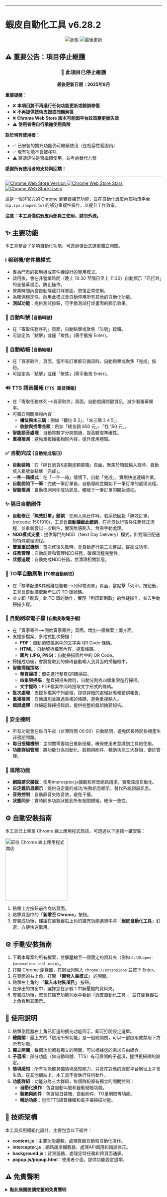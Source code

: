 
---
# 蝦皮自動化工具 v6.28.2

<div align="center">
  <img src="https://img.shields.io/badge/狀態-已停止維護-red.svg" alt="狀態">
  <img src="https://img.shields.io/badge/最後更新-2025年8月-red.svg" alt="最後更新">
</div>

## ⚠️ 重要公告：項目停止維護

<div align="center">
  <h3>🚫 此項目已停止維護</h3>
  <p><strong>最後更新日期：2025年8月</strong></p>
</div>

**重要提醒：**
- ❌ **本項目將不再進行任何功能更新或錯誤修復**
- ❌ **不再提供技術支援或問題解答**
- ❌ **Chrome Web Store 版本可能因平台政策變更而失效**
- ⚠️ **使用者需自行承擔使用風險**

**對於現有使用者：**
- ✅ 已安裝的擴充功能仍可繼續使用（在相容性範圍內）
- ✅ 現有功能不會被移除
- ⚠️ 建議評估是否繼續使用，並考慮替代方案

**感謝所有使用者的支持與回饋！**

---

<p>
  <a href="https://chromewebstore.google.com/detail/gjlkkpgkdecjgcnekbgbcidokfcnciig">
    <img src="https://img.shields.io/chrome-web-store/v/gjlkkpgkdecjgcnekbgbcidokfcnciig.svg" alt="Chrome Web Store Version">
  </a>
  <a href="https://chromewebstore.google.com/detail/gjlkkpgkdecjgcnekbgbcidokfcnciig">
    <img src="https://img.shields.io/chrome-web-store/stars/gjlkkpgkdecjgcnekbgbcidokfcnciig.svg" alt="Chrome Web Store Stars">
  </a>
  <a href="https://chromewebstore.google.com/detail/gjlkkpgkdecjgcnekbgbcidokfcnciig">
    <img src="https://img.shields.io/chrome-web-store/users/gjlkkpgkdecjgcnekbgbcidokfcnciig.svg" alt="Chrome Web Store Users">
  </a>
</p>

這是一個非官方的 Chrome 瀏覽器擴充功能，旨在自動化蝦皮內部物流平台 (`sp.spx.shopee.tw`) 的部分重複性操作，以提升工作效率。

**注意：本工具僅供蝦皮內部員工使用，請勿外流。**

## ✨ 主要功能

本工具整合了多項自動化功能，可透過彈出式選單獨立開關。

### ℹ️ 報到機/寄件機模式
-   專為門市的報到機或寄件機設計的專用模式。
-   啟用後，會在非營業時間（晚上 10:30 至隔日早上 11:30）自動顯示「已打烊」的全螢幕畫面，防止操作。
-   營業時間內會自動隱藏打烊畫面，恢復正常使用。
-   為確保穩定性，啟用此模式會自動停用所有其他的自動化功能。
-   **測試功能**：提供測試按鈕，可手動測試打烊畫面的顯示效果。

### 🔀 自動叫號 (`自動叫號`)
-   在「寄取任務序列」頁面，自動點擊或聚焦「叫號」按鈕。
-   可設定為「點擊」或僅「聚焦」(需手動按 Enter)。

### 🛒 自動結帳 (`自動結帳`)
-   在「買家取件」頁面，當所有訂單都已備貨時，自動點擊或聚焦「完成」按鈕。
-   可設定為「點擊」或僅「聚焦」(需手動按 Enter)。

### 🔊 TTS 語音播報 (`TTS 語音播報`)
-   在「寄取任務序列-->買家取件」頁面，自動朗讀關鍵資訊，減少看螢幕頻率。
-   可獨立開關播報內容：
    -   **櫃位與末三碼**：例如「櫃位 B 2」、「末三碼 3 4 5」。
    -   **收款與找零金額**：例如「總金額 850 元」、「找 150 元」。
-   **智能語音處理**：自動將數字分開朗讀，提高聽取準確性。
-   **重複檢測**：避免重複播報相同內容，提升使用體驗。

### ✅ 自動完成 (`自動完成隔日`)
-   **自動裝箱**：在「隔日到貨&逾期逐顆裝箱」頁面，聚焦於箱號輸入框時，自動填入箱號並點擊「完成」。
-   **一件一箱模式**：在「一件一箱」情境下，自動「完成」，實現快速連續作業。
-   **自動開始下一筆**：完成一筆訂單後，自動導向並開始下一筆訂單的處理流程。
-   **智能檢測**：自動檢測列印成功訊息，觸發下一筆訂單的開始流程。

### ✨ 隔日自動刷件
-   **自動修正「無效訂單」錯誤**：在刷入隔日件時，若系統回報「無效訂單」(retcode: 1501010)，工具會**自動攔截此錯誤**，在背景執行寄件任務修正流程，並重新嘗試一次刷件，實現無感刷入，無需手動處理。
-   **NDD模式支援**：提供專門的NDD（Next Day Delivery）模式，針對隔日配送的特殊處理流程。
-   **雙重重試機制**：首次修復失敗時，會自動進行第二次嘗試，提高成功率。
-   **任務管理**：自動創建和管理NDD任務，確保流程完整性。
-   **狀態追蹤**：自動完成NDD任務，並清理相關狀態。

### 🧾 TO單自動刷取 (`TO單自動刷取`)
-   在「標準配送&其他離店裝箱-->列印物流單」頁面，當點擊「列印」按鈕後，工具會自動擷取新產生的 TO 單號碼。
-   並立即「刷取」此 TO 單的動作，實現「列印即刷取」的無縫操作，省去手動掃描步驟。

### 📄 自動刷取電子檔 (`自動刷取電子檔`)
-   在「賣家寄件-->開始賣家寄件」頁面，增加一個檔案上傳介面。
-   支援多檔案、多格式批次掃描：
    -   **PDF**：自動讀取檔案中的文字與 QR Code 條碼。
    -   **HTML**：自動解析檔案內容，提取條碼。
    -   **圖片 (JPG, PNG)**：自動掃描圖片中的 QR Code。
-   掃描成功後，會將提取到的條碼自動輸入到頁面的掃描框中。
-   **智能掃描策略**：
    -   **整頁掃描**：優先進行整頁QR碼掃描。
    -   **四象限掃描**：整頁掃描失敗時，自動分割為四個象限進行掃描。
    -   **文字提取**：PDF檔案中同時提取文字形式的條碼。
-   **批次處理**：支援多檔案佇列處理，提供詳細的處理狀態和錯誤報告。
-   **重複檢測**：自動識別並跳過重複的條碼，避免重複輸入。
-   **錯誤處理**：詳細記錄掃描錯誤，提供完整的錯誤摘要報告。

### 🌙 安全機制
-   所有功能會在每日午夜（台灣時間 00:00）自動關閉，避免因長時間掛機產生非預期問題。
-   **每日授權機制**：主開關需要每日重新授權，確保使用者意識到工具的使用。
-   **功能群組管理**：將功能分為自動化、裝箱與刷件、輔助功能三大群組，便於管理。

### 🔧 進階功能
-   **網路請求攔截**：使用interceptor.js攔截和修改網路請求，實現深度自動化。
-   **自定義訊息顯示**：提供自定義的成功/失敗訊息顯示，替代系統預設訊息。
-   **音效控制**：自動靜音失敗音效，避免干擾。
-   **狀態同步**：實時同步功能狀態到所有相關模組，確保一致性。

## ⚙️ 自動安裝指南

本工具已上架至 Chrome 線上應用程式商店，可透過以下連結一鍵安裝：

<a href="https://chromewebstore.google.com/detail/gjlkkpgkdecjgcnekbgbcidokfcnciig" target="_blank">
  <img src="https://developer.chrome.com/static/docs/webstore/branding/image/HRs9MPufa1J1h5glNhut.png" alt="前往 Chrome 線上應用程式商店" width="200">
</a>

1.  點擊上方按鈕前往商店頁面。
2.  點擊頁面中的「**新增至 Chrome**」按鈕。
3.  安裝成功後，建議在瀏覽器右上角的擴充功能選單中將「**蝦皮自動化工具**」釘選，方便快速取用。

## ⚙️ 手動安裝指南

1.  下載本專案的所有檔案，並解壓縮至一個固定的資料夾（例如 `C:\Shopee-Automation-tool-main`）。
2.  打開 Chrome 瀏覽器，在網址列輸入 `chrome://extensions` 並按下 Enter。
3.  在頁面的右上角，打開 **「開發人員模式」** 的開關。
4.  點擊左上角的 **「載入未封裝項目」** 按鈕。
5.  在彈出的視窗中，選擇您在步驟 1 中解壓縮的資料夾。
6.  安裝成功後，您會在擴充功能列表中看到「蝦皮自動化工具」，並在瀏覽器右上角看到其圖示。

## 🚀 使用說明

1.  點擊瀏覽器右上角已釘選的擴充功能圖示，即可打開設定選單。
2.  **總開關**：最上方的「啟用所有功能」是一個總開關，可以一鍵啟用或禁用下方所有功能。
3.  **獨立開關**：每個功能都有獨立的開關，可以根據您的需求自由組合。
4.  **子選項**：部分功能（如自動叫號、TTS）有可展開的子選項，提供更細緻的設定。
5.  **情境感知**：所有功能都具備情境感知能力，只會在對應的蝦皮平台網址上才會生效。在其他網站上，本工具不會執行任何動作。
6.  **功能群組**：功能分為三大群組，每個群組都有獨立的開關控制：
    -   **自動化操作**：包含自動叫號和自動結帳功能。
    -   **裝箱與刷件**：包含隔日裝箱、自動刷件、TO單刷取等功能。
    -   **輔助功能**：包含TTS語音播報和電子檔掃描功能。

## 🔧 技術架構

本工具採用模組化設計，主要包含以下組件：

-   **content.js**：主要功能邏輯，處理頁面互動和自動化操作。
-   **interceptor.js**：網路請求攔截器，處理API調用和錯誤修正。
-   **background.js**：背景服務，處理定時任務和跨頁面通訊。
-   **popup.js/popup.html**：使用者介面，提供功能設定選項。

## ⚠️ 免責聲明

<details>
<summary><strong>點此展開閱讀完整的免責聲明</strong></summary>

### **蝦皮自動化工具 (v6.28.2) 免責聲明**

**重要提示：本工具僅限蝦皮 (Shopee) 內部員工基於提升工作效率之目的使用。安裝與使用本工具前，請務必詳細閱讀、理解並同意以下所有條款。**

1.  **按「原樣」提供，不作任何保證**
    本工具是為特定工作流程設計的輔助軟體，按「現狀」及「可用」的基礎提供。開發者不對其功能的完整性、準確性、穩定性、即時性或無錯誤運行提供任何明示或暗示的保證。

2.  **使用者須自行承擔全部責任**
    使用者需對透過本工具執行的所有自動化操作（包括但不限於：自動叫號、自動結帳、自動刷件、自動裝箱、TO單自動刷取等）的結果負全部責任。本工具僅為輔助性質，使用者仍有責任監督其操作過程並核對最終結果的正確性。

3.  **系統依賴與潛在風險**
    本工具的功能高度依賴於蝦皮內部平台 (`sp.spx.shopee.tw`) 的當前結構與應用程式介面 (API)。
    *   **攔截與修改行為**：本工具的部分核心功能（如「隔日自動刷件」、「TO單自動刷取」）會攔截並修改您瀏覽器與蝦皮伺服器之間的網路請求與回應，以實現自動化流程。
    *   **系統變更風險**：若蝦皮內部平台進行任何更新、改版或流程變更，可能導致本工具功能失效、產生非預期錯誤、或造成資料不一致。此類風險由使用者自行承擔。

4.  **數據與操作完整性**
    因系統變更、網路延遲、或工具本身的潛在缺陷，使用本工具可能引發操作失誤、數據錯誤等問題。對於因使用本工具而可能導致的任何直接或間接的營運損失、數據丟失或帳務問題，開發者概不負責。

5.  **非官方支援與停止維護**
    本工具為非蝦皮官方發布的軟體，不受公司 IT 部門或任何官方團隊的技術支援。**本項目已於2024年12月停止維護**，不再提供任何技術支援、功能更新或錯誤修復。所有問題回報與維護皆由開發者在能力所及範圍內進行，不保證即時回應或修復。

6.  **遵守公司規範**
    使用者在使用本工具時，仍應嚴格遵守蝦皮所有的公司政策與內部作業規範。本工具旨在提升效率，不得用於任何違反公司規定的行為。

7.  **自動停用機制**
    本工具內建安全機制，將在每日午夜（台灣時間 00:00）自動禁用所有功能，以避免長時間掛機可能產生的未知問題。使用者需在次日手動重新啟用。

**一旦您點擊「新增至 Chrome」並啟用本擴充功能，即表示您已完整閱讀、充分理解並自願同意上述所有免責聲明條款，並願意自行承擔所有使用風險。**

**⚠️ 特別提醒：由於本項目已停止維護，使用本工具可能面臨更高的相容性風險和功能失效風險。建議使用者謹慎評估是否繼續使用。**

</details>